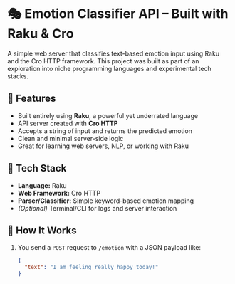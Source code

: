 # 🎭 Emotion Classifier API – Built with Raku & Cro

A simple web server that classifies text-based emotion input using Raku and the Cro HTTP framework. This project was built as part of an exploration into niche programming languages and experimental tech stacks.


## 🚀 Features

- Built entirely using **Raku**, a powerful yet underrated language
- API server created with **Cro HTTP**
- Accepts a string of input and returns the predicted emotion
- Clean and minimal server-side logic
- Great for learning web servers, NLP, or working with Raku


## 🧠 Tech Stack

- **Language:** Raku  
- **Web Framework:** Cro HTTP  
- **Parser/Classifier:** Simple keyword-based emotion mapping  
- *(Optional)* Terminal/CLI for logs and server interaction


## 🧪 How It Works

1. You send a `POST` request to `/emotion` with a JSON payload like:
   ```json
   {
     "text": "I am feeling really happy today!"
   }
